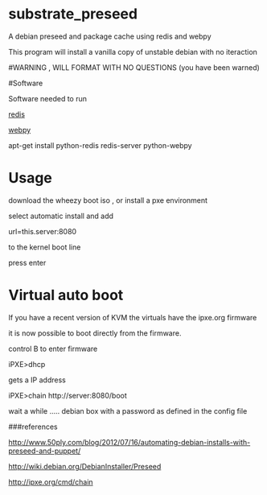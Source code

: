 substrate_preseed
=================

A debian preseed and package cache using redis and webpy

This program will install a vanilla copy of unstable debian with no iteraction

#WARNING , WILL FORMAT WITH NO QUESTIONS
(you have been warned)

#Software

Software needed to run 

[redis](http://redis.io)

[webpy](http://webpy.org)

apt-get install python-redis redis-server python-webpy

# Usage 

download the wheezy boot iso , or install a pxe environment 

select automatic install and add 

url=this.server:8080

to the kernel boot line

press enter

# Virtual auto boot

If you have a recent version of KVM the virtuals have the ipxe.org firmware

it is now possible to boot directly from the firmware. 

control B to enter firmware 

iPXE>dhcp 

gets a IP address

iPXE>chain http://server:8080/boot

wait a while ..... debian box with a password as defined in the config file

###references 

http://www.50ply.com/blog/2012/07/16/automating-debian-installs-with-preseed-and-puppet/

http://wiki.debian.org/DebianInstaller/Preseed

http://ipxe.org/cmd/chain
